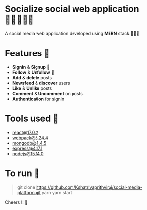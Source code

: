 # Socialize social web application 🧑🏻‍🤝‍🧑🏻
 A social media web application developed using **MERN** stack.🙋🏻‍♂️

# Features 💊
- **Signin** & **Signup** 🍒
- **Follow** & **Unfollow** 📇
- **Add** & **delete** posts
- **Newsfeed** & **discover** users
- **Like** & **Unlike** posts
- **Comment** & **Uncomment** on posts
- **Authentication** for signin

# Tools used 🧰
- [react@17.0.2](https://reactjs.org/)
- [webpack@5.24.4](https://webpack.js.org/)
- [mongodb@4.4.5](https://www.mongodb.com/)
- [express@4.17.1](https://expressjs.com/)
- [nodejs@15.14.0](https://nodejs.org/)

# To run 🏃
> git clone https://github.com/Kshatriyaprithviraj/social-media-platform.git
> yarn 
> yarn start

Cheers !! 🥂




